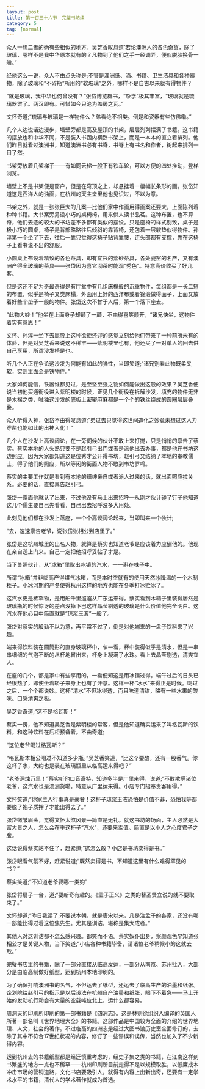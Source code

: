 ```yaml
---
layout: post
title: 第一百三十六节　完璧书坊续
category: 5
tag: [normal]
---
```


众人一想二者的确有些相似的地方。吴芝香叹息道‘若论澳洲人的各色奇货，除了玻璃，哪样不是我中华原本就有的？凡物到了他们之手一经调弄，便似脱胎换骨一般。”

经他这么一说，众人不由点头称是;不管是澳洲纸、酒、书籍、卫生洁具和各种器物，除了玻璃和“不碎瓶”所用的“软玻璃”之外，哪样不是自古以来就有得物件？

“就是玻璃，我中华也何曾没有？”张岱博览群书，“杂学”极其丰富，“玻璃就是琉璃器罢了。两汉即有。可惜如今只沦为盖房之瓦。”

文怀奇道;“琉璃与玻璃是一样物件么？弟看绝不相类。倒是和瓷器有些仿佛嘞。”

几个人边说话边漫步，墙壁旁都是高及屋顶的书架，层层列列摆满了书籍。这书籍的摆放也和中华不同，不是装入书函内横卧书架上，而是一本本的直立着排列。他们昨日就看过澳洲书，知道澳洲书必有书脊，书脊上有书名和作者，树起来排列一目了然。

书架旁放着几架梯子――有如同云梯一般下有铁车轮，可以方便的四处推动，登梯浏览。

墙壁上不是书架便是窗户，但是在穹顶之上，却悬挂着一幅幅长条形的画。张岱知道这是西洋人的油画，在杭州的天主堂里他也见识过，不以为意。

书架之外，就是一张张巨大的几案―比他们家中作画用得画案还要大，上面陈列着种种书籍。大书案旁另设小巧的桌椅椅，用来供人读书品茗。这种布置，也不算奇，他们去逐的较大的书坊差不多都有类似的摆设。只是座椅的样式别致，桌子是极小巧的圆桌，椅子是背部略略往后倾斜的靠背椅，还包着一层软垫似得物件。孙淳第一个坐了下去，往后一靠只觉得这椅子贴背靠腰，连头部都有支撑，靠在这椅子上看书说不出的舒服。

小圆桌上布设着精致的各色茶具，即有宜兴的紫砂茶具，各处瓷窑的名产，又有澳洲产得全玻璃的茶具――张岱因为喜它沏茶时能观“秀色”。特意高价收买了好几套。

但是这还不足为奇最奇得是有厅堂中有几组床榻般的沉重物件，每组都是一长二短的布置，似乎是椅子又类床榻，外面用上好的西洋布或者锦缎做得面子，上面又放着好些个垫子一般的物件。张岱这次不甘于人后，第一个落下座去。

“此物大妙！”他坐在上面身子却颠了一颠，不由得喜笑颜开，“诸兄快坐，这物件着实有意思！”

文怀、孙淳一坐下去屁股上这种欲拒还迎的感觉立刻给他们带来了一种前所未有的体验，但是对吴芝香来说这不稀罕――紫明楼里也有，他还买了一对单人的回去供自己享用，所谓沙发椅是也。

听几个人正在争论这沙发为何能有如此的弹性，当即笑道;“诸兄别看此物既柔又软，实则里面全是铁物件。”

大家如何能信，铁器谁都见过，是至坚至强之物如何能做出这般的效果？吴芝香便说当初他买通衙役进入紫明楼的时候，正见几个衙役在拆解沙发，填充的物件无非是木棉之类，唯独这沙发的底板上密密麻麻都是一个个的铁丝绕成的圆圈层层叠叠。

众人听得入神，张岱不由得叹息道;“弟过去只觉得这世间造化之妙竟未想过这人力穿凿也能如此的出神入化！”

几个人在沙发上高谈阔论，在一旁伺候的伙计不敢上来打搅，只是悄悄的禀告了蔡实。蔡实本地的人头熟只要不是赵引弓出门或者是派他出去办事，都是他在书坊这边照应。因为大家都知道这是位秀才公开得书坊，赵引弓又结纳了本地的奉教儒士，得了他们的照应，所以等闲的街面人物不敢到书坊罗唣。

蔡实的主要工作就是看到有本地的缙绅亲自或者派人过来的话，就出面照应拉关系。必要的话，直接禀告赵引弓。

张岱一露面他就认了出来，不过他没有马上出来招呼―从刚才伙计碰了钉子他知道这几个儒生要自己先看看，自己出去招呼没多大用处。

此刻见他们都在沙发上落座，一个个高谈阔论起来，当即叫来一个伙计;

“去，速速禀告老爷，说张岱张相公到店里了。”

张岱是这杭州城里的出名人物，就算是蔡实也知道老爷是应该着力应酬他的。他现在亲自送上门来。自己一定把他招呼妥帖了才是。

当下关照伙计，从“冰箱”里取出冰镇的汽水，一一斟在株子中。

所谓“冰箱”并非临高产得煤气冰箱，而是本时空就有的使用天然冰降温的一个木制柜子。小冰河期的严冬使得杭州这样的地方也能在冬季打冰贮冰了。

这汽水更是稀罕物，是用船千里迢迢从广东运来得。蔡实看到木箱子里装得居然是玻璃瓶的时候惊讶的差点没掉下巴这样晶莹剔透的玻璃是什么价值他完全明白。这汽水在他心目中简直就是“琼浆玉液”一般了。

张岱对蔡实的殷勤不以为意，再平常不过了，倒是对他端来的一盘子饮料来了兴趣。

端来得饮料装在圆筒形的直身玻璃杯中，乍一看，杯中装得似乎是清水，但是一串串细细的气泡不断的从杯地冒出来，杯身上凝满了水珠。看上去晶莹剔透，清爽宜人。

在座的几个，都是家中有些享用的，一看便知这是用冰镇过得。端午过后的日头已经很热了，即使坐着轿子来身上也有了汗意。这样一杯“冰水”来得正是时候。喝过之后，一个个都说妙。这杯“清水”不但冰得透，而且味道清甜，略有一些水果的酸味。口感清爽之极。

吴芝香奇道;“这不是格瓦斯！”

蔡实一愣，他不知道吴芝香是紫明楼的常客，但是他知道确实运来了叫格瓦斯的饮料，和这种饮料在后柜预备着。不由奇道;

“这位老爷喝过格瓦斯？”

“格瓦斯本相公喝过不知道多少瓶。”吴芝香笑道，“比这个要酸，还有一股香气。你这杯子水，大约也是装在玻璃瓶里从临高运来得吧？”

“老爷洞烛万里！”蔡实听他口音奇特，知道多半是广里来得，说道;“不敢欺瞒诸位老爷，这汽水也是澳洲货嘞，特意从广里运来得。小店专门招奉贵客用得。”

文怀笑道;“你家主人行事真是豪奢！这杯子琼浆玉液恐怕是价值不菲，恐怕我等都要脱了袍子质押了才能出得去了。”

张岱微皱眉头，觉得文怀太煞风景―简直是无礼。就这书坊的场面，主人必然是大富大贵之人，怎么会在乎这杯子“汽水”，还要来索值。简直是以小人之心度君子之腹。

这话说得蔡实站不住了，赶紧道;“这怎么敢？小店是书坊卖得是书。”

张岱眼看气氛不好，赶紧说道;“既然卖得是书，不知道这里有什么难得罕见的书？”

蔡实笑道;“不知道老爷要哪一类妁”

张岱将扇子一合，道;“要新奇有趣的。《孟子正义》之类的替圣贤立说的就不要取束了。”

文怀却道;“昨日我读了;不要说本朝，就是唐宋以来，凡是注孟子的各家，还没有哪一部能比得过着这位焦先生。尤其是训诂，堪称是集大成者。”

其他人对这训诂都不怎么感兴趣。都笑而不语。蔡实奴仆出身，察颜观色早知道张相公才是关键人物，当下笑道;“小店各种书籍毕备，请诸位老爷稍候小的这就去取。”

完璧书店里的书籍，除了一部分直接从临高发运，一部分从南京、苏州批入，大部分是由临高制做好纸型，运到杭州本地印刷的。

为了确保打响澳洲书的名气，不但运去了纸型，还运去了临高生产的油墨和纸张。企划院给赵引弓的指示是以后设法在杭州自产油墨和纸张，眼下不着急――马上开始的发动机行动会有大量的空载吨位北上，运什么都容易。

周洞天的印刷所印刷的第一部书籍是《四洲志》。这是林则徐组织人编译的英国人所著一部名叫《世界地理大全》的书籍。这部作品是中国较为全面的介绍的世界地理、人文，社会的著作。不过临高的四洲志是经过大图书馆历史室全面修订的，去除了其中不符合17世纪状况的内容，修订了一些谬误和误传，当然也加入了不少新得内容。

运到杭州去的书籍纸型都是经迂慎重考虑的，经史子集之类的书籍，在江南这样刻书繁盛的地方一点也不稀罕――杭州印刷所目前走得不是以规模取胜，以低廉成本冲击市场的营销道路，文化书店要吸引人，就得有内容上出新出奇，还要有一定学术水平的书籍，清代人的学术著作就成为首选。
